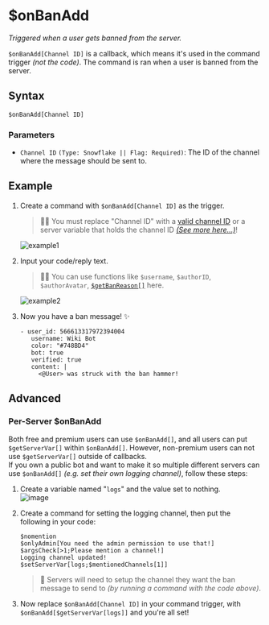 # $onBanAdd
*Triggered when a user gets banned from the server.*

`$onBanAdd[Channel ID]` is a callback, which means it's used in the command trigger *(not the code)*. The command is ran when a user is banned from the server. 

## Syntax
```
$onBanAdd[Channel ID]
```

### Parameters
- `Channel ID` `(Type: Snowflake || Flag: Required)`: The ID of the channel where the message should be sent to.

## Example
1. Create a command with `$onBanAdd[Channel ID]` as the trigger.
    > 🧙‍♂️ You must replace "Channel ID" with a [valid channel ID](https://support.discord.com/hc/en-us/articles/206346498-Where-can-I-find-my-User-Server-Message-ID-) or a server variable that holds the channel ID [*(See more here...)*](#advanced)!

    ![example1](https://user-images.githubusercontent.com/69215413/129491257-7fa6c9c4-e4b4-47c1-8df0-3f580ffa79bf.png)

2. Input your code/reply text.
    > 🧙‍♂️ You can use functions like `$username`, `$authorID`, `$authorAvatar`, [`$getBanReason[]`](../bdscript/getBanReason.md) here.

    ![example2](https://user-images.githubusercontent.com/69215413/129491086-e6a96af6-edeb-4f2b-b226-0e49ed59f544.png)

3. Now you have a ban message! ✨
   ``` discord yaml
   - user_id: 566613317972394004
      username: Wiki Bot
      color: "#748BD4"
      bot: true
      verified: true
      content: |
        <@User> was struck with the ban hammer!
   ```
   

## Advanced
### Per-Server $onBanAdd
Both free and premium users can use `$onBanAdd[]`, and all users can put `$getServerVar[]` within `$onBanAdd[]`. However, non-premium users can not use `$getServerVar[]` outside of callbacks.\
If you own a public bot and want to make it so multiple different servers can use `$onBanAdd[]` *(e.g. set their own logging channel)*, follow these steps:

1. Create a variable named "`logs`" and the value set to nothing.\
![image](https://user-images.githubusercontent.com/111157596/239278501-dae381e3-4fe0-4e5f-9cc8-e18d0f56215f.png)

2. Create a command for setting the logging channel, then put the following in your code:
    ```
    $nomention
    $onlyAdmin[You need the admin permission to use that!]
    $argsCheck[>1;Please mention a channel!]
    Logging channel updated!
    $setServerVar[logs;$mentionedChannels[1]]
    ```

    > 📝 Servers will need to setup the channel they want the ban message to send to *(by running a command with the code above)*.

3. Now replace `$onBanAdd[Channel ID]` in your command trigger, with `$onBanAdd[$getServerVar[logs]]` and you're all set!
